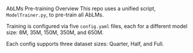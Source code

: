 AbLMs Pre-training Overview
This repo uses a unified script, `ModelTrainer.py`, to pre-train all AbLMs.

Training is configured via five `config.yaml` files, each for a different model size: 8M, 35M, 150M, 350M, and 650M.

Each config supports three dataset sizes: Quarter, Half, and Full.
